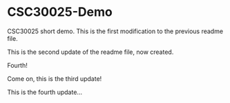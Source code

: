 # CSC30025-Demo
CSC30025 short demo.
This is the first modification to the previous readme file.

This is the second update of the readme file, now created.

Fourth!

Come on, this is the third update!

This is the fourth update...
